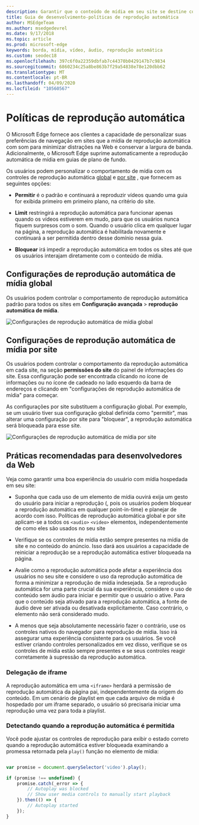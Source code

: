 ```yaml
---
description: Garantir que o conteúdo de mídia em seu site se destine conforme o esperado
title: Guia de desenvolvimento-políticas de reprodução automática
author: MSEdgeTeam
ms.author: msedgedevrel
ms.date: 9/17/2018
ms.topic: article
ms.prod: microsoft-edge
keywords: borda, mídia, vídeo, áudio, reprodução automática
ms.custom: seodec18
ms.openlocfilehash: 397c6f0a22359dbfab7c44370b0429147b7c9834
ms.sourcegitcommit: 6860234c25a8be863b7f29a54838e78e120dbb62
ms.translationtype: MT
ms.contentlocale: pt-BR
ms.lasthandoff: 04/09/2020
ms.locfileid: "10560567"
---
```

# Políticas de reprodução automática

O Microsoft Edge fornece aos clientes a capacidade de personalizar suas preferências de navegação em sites que a mídia de reprodução automática com som para minimizar distrações na Web e conservar a largura de banda. Adicionalmente, o Microsoft Edge suprime automaticamente a reprodução automática de mídia em guias de plano de fundo.

Os usuários podem personalizar o comportamento de mídia com os controles de reprodução automática [global](#global-media-autoplay-settings) e [por site](#per-site-media-autoplay-settings) , que fornecem as seguintes opções:

- **Permitir** é o padrão e continuará a reproduzir vídeos quando uma guia for exibida primeiro em primeiro plano, na critério do site.

- **Limit** restringirá a reprodução automática para funcionar apenas quando os vídeos estiverem em mudo, para que os usuários nunca fiquem surpresos com o som. Quando o usuário clica em qualquer lugar na página, a reprodução automática é habilitada novamente e continuará a ser permitida dentro desse domínio nessa guia.

- **Bloquear** irá impedir a reprodução automática em todos os sites até que os usuários interajam diretamente com o conteúdo de mídia.

## Configurações de reprodução automática de mídia global

Os usuários podem controlar o comportamento de reprodução automática padrão para todos os sites em **Configuração avançada**  >  **reprodução automática de mídia**.

![Configurações de reprodução automática de mídia global](../media/autoplay_global.png)

## Configurações de reprodução automática de mídia por site

Os usuários podem controlar o comportamento da reprodução automática em cada site, na seção **permissões do site** do painel de informações do site. Essa configuração pode ser encontrada clicando no ícone de informações ou no ícone de cadeado no lado esquerdo da barra de endereços e clicando em "configurações de reprodução automática de mídia" para começar.

As configurações por site substituem a configuração global. Por exemplo, se um usuário tiver sua configuração global definida como "permitir", mas alterar uma configuração por site para "bloquear", a reprodução automática será bloqueada para esse site.

![Configurações de reprodução automática de mídia por site](../media/autoplay_per-site.png)
 
## Práticas recomendadas para desenvolvedores da Web

Veja como garantir uma boa experiência do usuário com mídia hospedada em seu site:

- Suponha que cada uso de um elemento de mídia ouvirá exija um gesto do usuário para iniciar a reprodução (, pois os usuários podem bloquear a reprodução automática em qualquer point-in-time) e planejar de acordo com isso.  Políticas de reprodução automática global e por site aplicam-se a todos os `<audio>` `<video>` elementos, independentemente de como eles são usados no seu site

- Verifique se os controles de mídia estão sempre presentes na mídia de site e no conteúdo do anúncio. Isso dará aos usuários a capacidade de reiniciar a reprodução se a reprodução automática estiver bloqueada na página.

- Avalie como a reprodução automática pode afetar a experiência dos usuários no seu site e considere o uso da reprodução automática de forma a minimizar a reprodução de mídia indesejada. Se a reprodução automática for uma parte crucial da sua experiência, considere o uso de conteúdo sem áudio para iniciar e permitir que o usuário o ative. Para que o conteúdo seja ativado para a reprodução automática, a fonte de áudio deve ser ativada ou desativada explicitamente. Caso contrário, o elemento não será considerado mudo.

- A menos que seja absolutamente necessário fazer o contrário, use os controles nativos do navegador para reprodução de mídia. Isso irá assegurar uma experiência consistente para os usuários. Se você estiver criando controles personalizados em vez disso, verifique se os controles de mídia estão sempre presentes e se seus controles reagir corretamente à supressão da reprodução automática.

### Delegação de iframe

A reprodução automática em uma `<iframe>` herdará a permissão de reprodução automática da página pai, independentemente da origem do conteúdo. Em um cenário de playlist em que cada arquivo de mídia é hospedado por um iframe separado, o usuário só precisaria iniciar uma reprodução uma vez para toda a playlist.

### Detectando quando a reprodução automática é permitida

Você pode ajustar os controles de reprodução para exibir o estado correto quando a reprodução automática estiver bloqueada examinando a promessa retornada pela `play()` função no elemento de mídia:

```Javascript

var promise = document.querySelector('video').play();

if (promise !== undefined) { 
    promise.catch(_error => { 
        // Autoplay was blocked
        // Show user media controls to manually start playback
    }).then(() => { 
        // Autoplay started
    }); 
}

```
